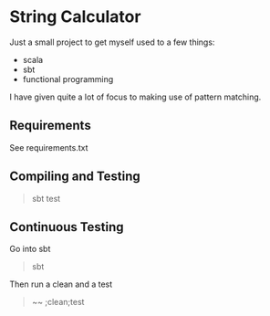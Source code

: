 # String Calculator

Just a small project to get myself used to a few things:

- scala
- sbt
- functional programming

I have given quite a lot of focus to making use of pattern matching.

## Requirements

See requirements.txt

## Compiling and Testing

> sbt test

## Continuous Testing

Go into sbt

> sbt

Then run a clean and a test

> ~~ ;clean;test




